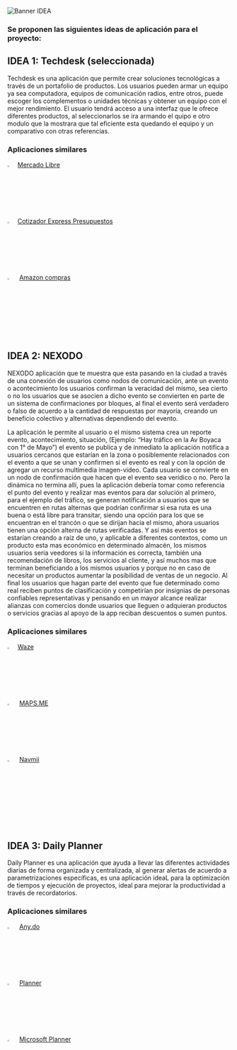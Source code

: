 ![Banner IDEA](https://github.com/Mlermaa/Proyecto_App_Movil/assets/114120562/7b41cdec-915b-4e99-bcdd-e4587ae7f27f)
### Se proponen las siguientes ideas de aplicación para el proyecto:

## IDEA 1: Techdesk (seleccionada)

Techdesk es una aplicación que permite crear soluciones tecnológicas a través de un portafolio de productos. 
Los usuarios pueden armar un equipo ya sea computadora, equipos de comunicación radios, entre otros, 
puede escoger los complementos o unidades técnicas y obtener un equipo con el mejor rendimiento. 
El usuario tendrá acceso a una interfaz que le ofrece diferentes productos, al seleccionarlos se ira 
armando el quipo e otro modulo que la mostrara que tal eficiente esta quedando el equipo y un comparativo
con otras referencias.

### Aplicaciones similares
  
<img src="https://play-lh.googleusercontent.com/lO0-UT9yyZ55shpgJVKcBxYGd1MWwdsxoK1GjNcd9FkcYHX4yjjj5OqktP0O1rVoTwU=w240-h480-rw" width="3%"> &nbsp;[Mercado Libre](https://play.google.com/store/apps/details?id=com.mercadolibre&hl=es_CO&gl=US)<br>
<img src="https://play-lh.googleusercontent.com/6srVgd-CwtuPlAlZdfVxw5_qaR6PPPEx0mihjMohVqnRd2FLIBjbVTikPsuMhMzMYIM=w240-h480-rw" width="3%" > &nbsp;[Cotizador Express Presupuestos](https://play.google.com/store/apps/details?id=ar.cotizador&hl=es_CO&gl=US)<br>
<img src="https://play-lh.googleusercontent.com/7nPCXIJ5I2KZCPdPH12SFIoYM6GF_tIGy3bIEGPB6kC8NV03MkaOzBaPIb6wesANuls=s48-rw" width="3%" > &nbsp; [Amazon compras](https://play.google.com/store/apps/details?id=com.amazon.mShop.android.shopping&hl=es_CO&gl=US)
<br>
<br>

## IDEA 2: NEXODO 

NEXODO aplicación que te muestra que esta pasando en la ciudad a través de una conexión de usuarios como nodos de comunicación, 
ante un evento o acontecimiento los usuarios confirman la veracidad del mismo, sea cierto o no los usuarios que se asocien
a dicho evento se convierten en parte de un sistema de confirmaciones por bloques, al final el evento será verdadero o falso 
de acuerdo a la cantidad de respuestas por mayoría, creando un beneficio colectivo y alternativas dependiendo del evento.

La aplicación le permite al usuario o el mismo sistema crea un reporte evento, acontecimiento, situación, 
(Ejemplo: “Hay tráfico en la Av Boyaca con 1° de Mayo”) el evento se publica y de inmediato la aplicación notifica a usuarios 
cercanos que estarían en la zona o posiblemente relacionados con el evento a que se unan y confirmen si el evento es real y con 
la opción de agregar un recurso multimedia imagen-video. Cada usuario se convierte en un nodo de confirmación que hacen que el
evento sea verídico o no. Pero la dinámica no termina allí, pues la aplicación debería tomar como referencia el punto del evento 
y realizar mas eventos para dar solución al primero, para el ejemplo del tráfico, se generan notificación a usuarios que se 
encuentren en rutas alternas que podrían confirmar si esa ruta es una buena o está libre para transitar, siendo una opción para
los que se encuentran en el trancón o que se dirijan hacia el mismo, ahora usuarios tienen una opción alterna de rutas verificadas.
Y así más eventos se estarían creando a raíz de uno, y aplicable a diferentes contextos, como un producto esta mas económico en 
determinado almacén, los mismos usuarios seria veedores si la información es correcta, también una recomendación de libros, los 
servicios al cliente, y así muchos mas que terminan beneficiando a los mismos usuarios y porque no en caso de necesitar un productos 
aumentar la posibilidad de ventas de un negocio. Al final los usuarios que hagan parte del evento que fue determinado como real reciben
puntos de clasificación y competirían por insignias de personas confiables representativas y pensando en un mayor alcance realizar alianzas 
con comercios donde usuarios que lleguen o adquieran productos o servicios gracias al apoyo de la app reciban descuentos o sumen puntos.


### Aplicaciones similares

<img src="https://play-lh.googleusercontent.com/r7XL36PVNtnidqy6ikRiW1AHEIsjhePrZ8W5M4cNTQy5ViF3-lIDY47hpvxc84kJ7lw=w240-h480-rw" width="3%"> &nbsp;[Waze](https://play.google.com/store/apps/details?id=com.waze&hl=es_CO&gl=US&pli=1)<br>
<img src="https://play-lh.googleusercontent.com/Ec9fzB4pWGEvKnJHXAyrikd38aEY0PPKmhZ9S2c-lmwRc70yCUUsfeuNqAZexuNtwRw=w240-h480-rw" width="3%" > &nbsp; [MAPS.ME](https://play.google.com/store/search?q=MAPS.ME&c=apps&hl=es_CO&gl=US)<br>
<img src="https://play-lh.googleusercontent.com/s_m4xQ9KVbXy0WiC5-r2THidLl92St8nbZBDHZL4p66z749YwMqhd6U004rywVvJYg=w240-h480-rw" width="3%" > &nbsp; [Navmii](https://play.google.com/store/apps/details?id=com.navfree.android.OSM.ALL&hl=es_CO&gl=US)
<br>
<br>
<br>


## IDEA 3: Daily Planner
Daily Planner es una aplicación que ayuda a llevar las diferentes actividades diarias de forma organizada y centralizada, 
al generar alertas de acuerdo a parametrizaciones específicas, es una aplicación ideaL para la optimización de tiempos y ejecución de proyectos, ideal para mejorar la productividad a través de recordatorios.

### Aplicaciones similares

<img src="https://play-lh.googleusercontent.com/rmzeq_sIQ0Ajs1R0Dx1FhZevoTgnWfY_enZ1AOkBRdhAjnwFqekzw-o-B2rTRyO0XA=w240-h480-rw" width="3%"> &nbsp; [Any.do](https://play.google.com/store/search?q=any.do&c=apps&hl=es_CO&gl=US)<br>
<img src="https://play-lh.googleusercontent.com/Hn436scq8RPVSGb7O5WEcesqGhQLoMHvnLG56rriuqcSZtunG-98pJGUcbfl34futMWH=w240-h480-rw" width="3%" > &nbsp; [Planner](https://play.google.com/store/search?q=planner%20pro&c=apps&hl=es_CO&gl=US)<br>
<img src="https://play-lh.googleusercontent.com/JDBHI4PaLQcr5l3KVH5ulRfTrRzDwcH3oqPzIwbbdB-O0YVSad__C6989EqY2oikgaM=w240-h480-rw" width="3%" > &nbsp; [Microsoft Planner](https://play.google.com/store/search?q=microsoft+planner&c=apps&hl=es_CO&gl=US)
